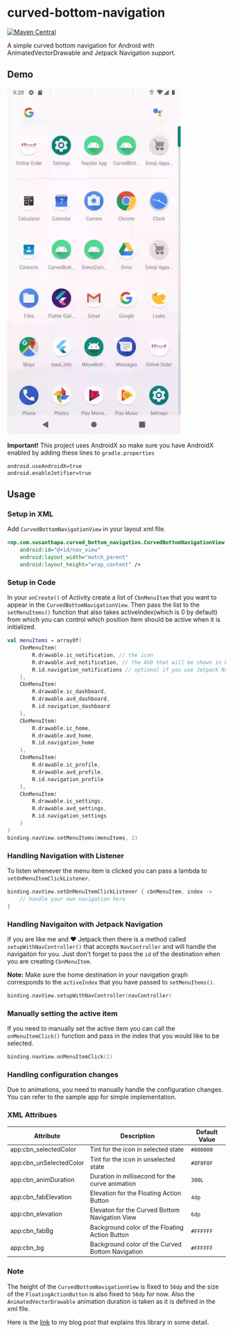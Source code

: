 # curved-bottom-navigation

[![Maven Central](https://maven-badges.herokuapp.com/maven-central/np.com.susanthapa/curved_bottom_navigation/badge.svg)](https://maven-badges.herokuapp.com/maven-central/np.com.susanthapa/curved_bottom_navigation)

A simple curved bottom navigation for Android with AnimatedVectorDrawable and Jetpack Navigation support.

## Demo
![](/resources/cbn_demo.gif)

**Important!** This project uses AndroidX so make sure you have AndroidX enabled by adding these lines to `gradle.properties`
```properties
android.useAndroidX=true
android.enableJetifier=true
```

## Usage

### Setup in XML
Add `CurvedBottomNavigationView` in your layout xml file.
```xml
<np.com.susanthapa.curved_bottom_navigation.CurvedBottomNavigationView
    android:id="@+id/nav_view"
    android:layout_width="match_parent"
    android:layout_height="wrap_content" />
```

### Setup in Code
In your `onCreate()` of Activity create a list of `CbnMenuItem` that you want to appear in the `CurvedBottomNavigationView`. Then pass the list to the `setMenuItems()` function that also takes activeIndex(which is 0 by default) from which you can control which position item should be active when it is initialized.
```kotlin
val menuItems = arrayOf(
    CbnMenuItem(
        R.drawable.ic_notification, // the icon
        R.drawable.avd_notification, // the AVD that will be shown in FAB
        R.id.navigation_notifications // optional if you use Jetpack Navigation
    ),
    CbnMenuItem(
        R.drawable.ic_dashboard,
        R.drawable.avd_dashboard,
        R.id.navigation_dashboard
    ),
    CbnMenuItem(
        R.drawable.ic_home,
        R.drawable.avd_home,
        R.id.navigation_home
    ),
    CbnMenuItem(
        R.drawable.ic_profile,
        R.drawable.avd_profile,
        R.id.navigation_profile
    ),
    CbnMenuItem(
        R.drawable.ic_settings,
        R.drawable.avd_settings,
        R.id.navigation_settings
    )
)        
binding.navView.setMenuItems(menuItems, 2)
```

### Handling Navigation with Listener
To listen whenever the menu item is clicked you can pass a lambda to `setOnMenuItemClickListener`.
```kotlin
binding.navView.setOnMenuItemClickListener { cbnMenuItem, index -> 
    // handle your own navigation here
}
```

### Handling Navigaiton with Jetpack Navigation
If you are like me and :heart: Jetpack then there is a method called `setupWithNavController()` that accepts `NavController` and will handle the navigaiton for you. Just don't forget to pass the `id` of the destination when you are creating `CbnMenuItem`.

**Note:** Make sure the home destination in your navigation graph corresponds to the `activeIndex` that you have passed to `setMenuItems()`.
```kotlin
binding.navView.setupWithNavController(navController)
```

### Manually setting the active item
If you need to manually set the active item you can call the `onMenuItemClick()` function and pass in the index that you would like to be selected.
```kotlin
binding.navView.onMenuItemClick(2)
```

### Handling configuration changes
Due to animations, you need to manually handle the configuration changes. You can refer to the sample app for simple implementation.

### XML Attribues
Attribute | Description | Default Value
--------- | ----------- | -------------
app:cbn_selectedColor | Tint for the icon in selected state | `#000000`
app:cbn_unSelectedColor | Tint for the icon in unselected state | `#8F8F8F`
app:cbn_animDuration | Duration in millisecond for the curve animation | `300L`
app:cbn_fabElevation | Elevation for the Floating Action Button | `4dp`
app:cbn_elevation | Elevaton for the Curved Bottom Navigation View | `6dp`
app:cbn_fabBg | Background color of the Floating Action Button | `#FFFFFF`
app:cbn_bg | Background color of the Curved Bottom Navigation | `#FFFFFF`

### Note
The height of the `CurvedBottomNavigationView` is fixed to `56dp` and the size of the `FloatingActionButton` is also fixed to `56dp` for now.
Also the `AnimatedVectorDrawable` animation duration is taken as it is defined in the xml file.

Here is the [link](https://medium.com/@susuthapa19961227/curved-cut-out-bottom-navigation-with-animation-in-android-c630c867958c) to my blog post that explains this library in some detail. 

